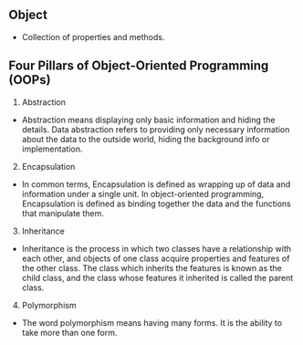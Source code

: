 ## Object
- Collection of properties and methods.

## Four Pillars of Object-Oriented Programming (OOPs)

1. Abstraction
- Abstraction means displaying only basic information and hiding the details. Data abstraction refers to providing only necessary information about the data to the outside world, hiding the background info or implementation.

2. Encapsulation
- In common terms, Encapsulation is defined as wrapping up of data and information under a single unit. In object-oriented programming, Encapsulation is defined as binding together the data and the functions that manipulate them.

3. Inheritance
- Inheritance is the process in which two classes have a relationship with each other, and objects of one class acquire properties and features of the other class. The class which inherits the features is known as the child class, and the class whose features it inherited is called the parent class.

4. Polymorphism
- The word polymorphism means having many forms. It is the ability to take more than one form.
